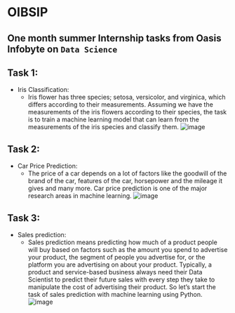 # OIBSIP

## One month summer Internship tasks from Oasis Infobyte on `Data Science`

## Task 1:

- Iris Classification:
  - Iris flower has three species; setosa, versicolor, and virginica, which differs according to their
    measurements. Assuming we have the measurements of the iris flowers according to
    their species, the task is to train a machine learning model that can learn from the
    measurements of the iris species and classify them.
    ![image](https://user-images.githubusercontent.com/76813100/233592578-f5087a34-f7a7-4eb0-b5fb-700659e7350d.png)

## Task 2:

- Car Price Prediction: 
  - The price of a car depends on a lot of factors like the goodwill of the brand of the car,
    features of the car, horsepower and the mileage it gives and many more. Car price
    prediction is one of the major research areas in machine learning.
    ![image](https://user-images.githubusercontent.com/76813100/233592157-93332178-5925-4220-a1a2-5be9b4df870c.png)


## Task 3:

- Sales prediction: 
  - Sales prediction means predicting how much of a product people will buy based on factors
    such as the amount you spend to advertise your product, the segment of people you
    advertise for, or the platform you are advertising on about your product.
    Typically, a product and service-based business always need their Data Scientist to predict
    their future sales with every step they take to manipulate the cost of advertising their
    product. So let’s start the task of sales prediction with machine learning using Python. 
    ![image](https://user-images.githubusercontent.com/76813100/233343911-a915b4a5-dfa2-4b08-a20e-6af5eb6e8353.png)
